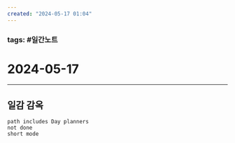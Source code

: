 ```yaml
---
created: "2024-05-17 01:04"
---
```


### tags: #일간노트
  
# 2024-05-17 

  
---  
## 일감 감옥  
```tasks  
path includes Day planners
not done  
short mode  
```